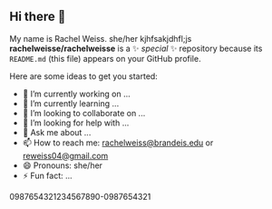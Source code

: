 ## Hi there 👋


My name is Rachel Weiss. she/her   kjhfsakjdhfl;js
**rachelweisse/rachelweisse** is a ✨ _special_ ✨ repository because its `README.md` (this file) appears on your GitHub profile.

Here are some ideas to get you started:

- 🔭 I’m currently working on ...
- 🌱 I’m currently learning ...
- 👯 I’m looking to collaborate on ...
- 🤔 I’m looking for help with ...
- 💬 Ask me about ...
- 📫 How to reach me: rachelweiss@brandeis.edu or reweiss04@gmail.com 
- 😄 Pronouns: she/her
- ⚡ Fun fact: ...

0987654321234567890-0987654321

